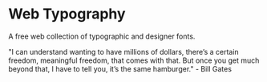 # Web Typography

A free web collection of typographic and designer fonts.

"I can understand wanting to have millions of dollars, there’s a certain freedom, meaningful freedom, that comes with that. But once you get much beyond that, I have to tell you, it’s the same hamburger." - Bill Gates
